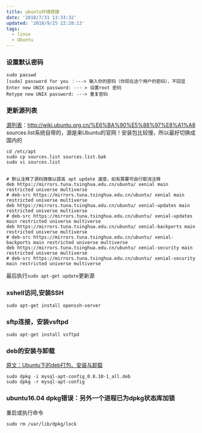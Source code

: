 ```yaml
---
title: ubuntu环境搭建
date: '2018/7/31 13:33:32'
updated: '2018/9/25 22:28:13'
tags:
  - linux
  - Ubuntu
---
```

### 设置默认密码
```shell
sudo passwd
[sudo] password for you ：---> 输入你的密码（你现在这个用户的密码），不回显
Enter new UNIX password: --- > 设置root 密码
Retype new UNIX password: ---> 重复密码
```

<!-- more -->

### 更新源列表
[源列表](http://wiki.ubuntu.org.cn/%E6%BA%90%E5%88%97%E8%A1%A8)：http://wiki.ubuntu.org.cn/%E6%BA%90%E5%88%97%E8%A1%A8
sources.list系统自带的，源是来Ubuntu的官网！安装包比较慢，所以最好切换成国内的
```shell
cd /etc/apt
sudo cp sources.list sources.list.bak
sudo vi sources.list


# 默认注释了源码镜像以提高 apt update 速度，如有需要可自行取消注释
deb https://mirrors.tuna.tsinghua.edu.cn/ubuntu/ xenial main restricted universe multiverse
# deb-src https://mirrors.tuna.tsinghua.edu.cn/ubuntu/ xenial main restricted universe multiverse
deb https://mirrors.tuna.tsinghua.edu.cn/ubuntu/ xenial-updates main restricted universe multiverse
# deb-src https://mirrors.tuna.tsinghua.edu.cn/ubuntu/ xenial-updates main restricted universe multiverse
deb https://mirrors.tuna.tsinghua.edu.cn/ubuntu/ xenial-backports main restricted universe multiverse
# deb-src https://mirrors.tuna.tsinghua.edu.cn/ubuntu/ xenial-backports main restricted universe multiverse
deb https://mirrors.tuna.tsinghua.edu.cn/ubuntu/ xenial-security main restricted universe multiverse
# deb-src https://mirrors.tuna.tsinghua.edu.cn/ubuntu/ xenial-security main restricted universe multiverse
```
最后执行`sudo apt-get update`更新源


### xshell访问,安装SSH
```shell
sudo apt-get install openssh-server
```

### sftp连接，安装vsftpd
```shell
sudo apt-get install vsftpd
```

### deb的安装与卸载
[原文：Ubuntu下的deb打包、安装与卸载](https://blog.csdn.net/hebbely/article/details/78521476?locationNum=5&fps=1)
```shell
sudo dpkg -i mysql-apt-config_0.8.10-1_all.deb
sudo dpkg -r mysql-apt-config
```

### ubuntu16.04 dpkg错误：另外一个进程已为dpkg状态库加锁
重启或执行命令
```shell
sudo rm /var/lib/dpkg/lock
```